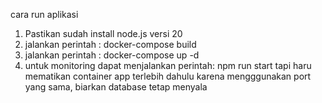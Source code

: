 cara run aplikasi
1. Pastikan sudah install node.js versi 20
2. jalankan perintah : docker-compose build
3. jalankan perintah : docker-compose up -d
4. untuk monitoring dapat menjalankan perintah: npm run start
   tapi haru mematikan container app terlebih dahulu karena mengggunakan port yang sama, biarkan database tetap menyala 
